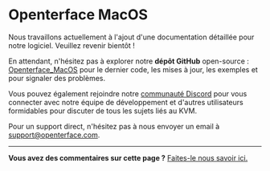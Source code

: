 # Openterface MacOS

Nous travaillons actuellement à l'ajout d'une documentation détaillée pour notre logiciel. Veuillez revenir bientôt !

En attendant, n'hésitez pas à explorer notre **dépôt GitHub** open-source : [Openterface_MacOS](https://github.com/TechxArtisanStudio/Openterface_MacOS) pour le dernier code, les mises à jour, les exemples et pour signaler des problèmes.

Vous pouvez également rejoindre notre [communauté Discord](/discord) pour vous connecter avec notre équipe de développement et d'autres utilisateurs formidables pour discuter de tous les sujets liés au KVM.

Pour un support direct, n'hésitez pas à nous envoyer un email à [support@openterface.com](mailto:support@openterface.com).

---

**Vous avez des commentaires sur cette page ?** [Faites-le nous savoir ici.](https://forms.gle/wmxoR2C1VdG36mT69)